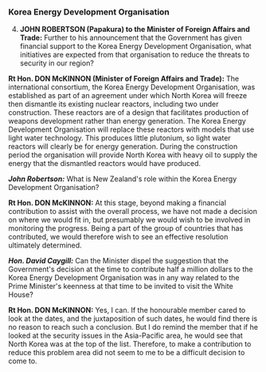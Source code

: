### Korea Energy Development Organisation

4. **JOHN ROBERTSON (Papakura) to the Minister of Foreign Affairs and Trade:** Further to his announcement that the Government has given financial support to the Korea Energy Development Organisation, what initiatives are expected from that organisation to reduce the threats to security in our region?

**Rt Hon. DON McKINNON (Minister of Foreign Affairs and Trade):** The international consortium, the Korea Energy Development Organisation, was established as part of an agreement under which North Korea will freeze then dismantle its existing nuclear reactors, including two under construction. These reactors are of a design that facilitates production of weapons development rather than energy generation. The Korea Energy Development Organisation will replace these reactors with models that use light water technology. This produces little plutonium, so light water reactors will clearly be for energy generation. During the construction period the organisation will provide North Korea with heavy oil to supply the energy that the dismantled reactors would have produced.

***John Robertson:*** What is New Zealand's role within the Korea Energy Development Organisation?

**Rt Hon. DON McKINNON:** At this stage, beyond making a financial contribution to assist with the overall process, we have not made a decision on where we would fit in, but presumably we would wish to be involved in monitoring the progress. Being a part of the group of countries that has contributed, we would therefore wish to see an effective resolution ultimately determined.

***Hon. David Caygill:*** Can the Minister dispel the suggestion that the Government's decision at the time to contribute half a million dollars to the Korea Energy Development Organisation was in any way related to the Prime Minister's keenness at that time to be invited to visit the White House?

**Rt Hon. DON McKINNON:** Yes, I can. If the honourable member cared to look at the dates, and the juxtaposition of such dates, he would find there is no reason to reach such a conclusion. But I do remind the member that if he looked at the security issues in the Asia-Pacific area, he would see that North Korea was at the top of the list. Therefore, to make a contribution to reduce this problem area did not seem to me to be a difficult decision to come to.
